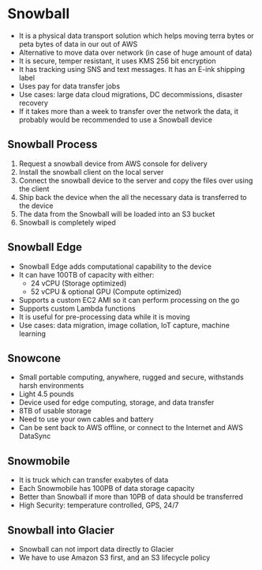 # Snowball

- It is a physical data transport solution which helps moving terra bytes or peta bytes of data in our out of AWS
- Alternative to move data over network (in case of huge amount of data)
- It is secure, temper resistant, it uses KMS 256 bit encryption
- It has tracking using SNS and text messages. It has an E-ink shipping label
- Uses pay for data transfer jobs
- Use cases: large data cloud migrations, DC decommissions, disaster recovery
- If it takes more than a week to transfer over the network the data, it probably would be recommended to use a Snowball device

## Snowball Process

1. Request a snowball device from AWS console for delivery
2. Install the snowball client on the local server
3. Connect the snowball device to the server and copy the files over using the client
4. Ship back the device when the all the necessary data is transferred to the device
5. The data from the Snowball will be loaded into an S3 bucket
6. Snowball is completely wiped

## Snowball Edge

- Snowball Edge adds computational capability to the device
- It can have 100TB of capacity with either:
    - 24 vCPU (Storage optimized)
    - 52 vCPU & optional GPU (Compute optimized)
- Supports a custom EC2 AMI so it can perform processing on the go
- Supports custom Lambda functions
- It is useful for pre-processing data while it is moving
- Use cases: data migration, image collation, IoT capture, machine learning

## Snowcone
- Small portable computing, anywhere, rugged and secure, withstands harsh environments
- Light 4.5 pounds
- Device used for edge computing, storage, and data transfer
- 8TB of usable storage
- Need to use your own cables and battery
- Can be sent back to AWS offline, or connect to the Internet and AWS DataSync

## Snowmobile

- It is truck which can transfer exabytes of data
- Each Snowmobile has 100PB of data storage capacity
- Better than Snowball if more than 10PB of data should be transferred
- High Security: temperature controlled, GPS, 24/7

## Snowball into Glacier

- Snowball can not import data directly to Glacier
- We have to use Amazon S3 first, and an S3 lifecycle policy